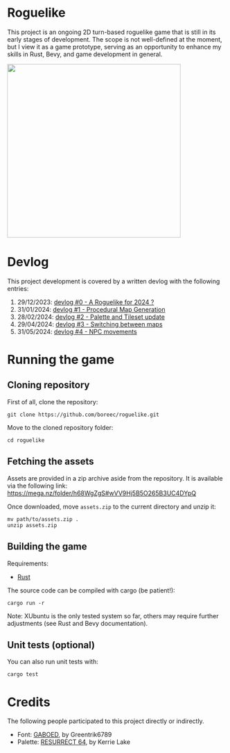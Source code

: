 # Roguelike

This project is an ongoing 2D turn-based roguelike game that is still in its
early stages of development. The scope is not well-defined at the moment, but I
view it as a game prototype, serving as an opportunity to enhance my skills in
Rust, Bevy, and game development in general.

<img src="https://boreec.github.io/img/blog/devlog/roguelike-0015.png" width=400/>

# Devlog

This project development is covered by a written devlog with the following
entries:

1. 29/12/2023: [devlog #0 - A Roguelike for 2024 ?](https://boreec.github.io/posts/devlog-0000/)
2. 31/01/2024: [devlog #1 - Procedural Map Generation](https://boreec.github.io/posts/devlog-0001/)
3. 28/02/2024: [devlog #2 - Palette and Tileset update](https://boreec.github.io/posts/devlog-0002/)
4. 29/04/2024: [devlog #3 - Switching between maps](https://boreec.github.io/posts/devlog-0003/)
5. 31/05/2024: [devlog #4 - NPC movements](https://boreec.github.io/posts/devlog-0004/)

# Running the game

## Cloning repository

First of all, clone the repository:

```console
git clone https://github.com/boreec/roguelike.git
```

Move to the cloned repository folder:

```console
cd roguelike
```

## Fetching the assets

Assets are provided in a zip archive aside from the repository. It is available
via the following link: https://mega.nz/folder/h68WgZgS#wVV9Hj5B5O265B3UC4DYpQ

Once downloaded, move `assets.zip` to the current directory and unzip it:

```console
mv path/to/assets.zip .
unzip assets.zip
```

## Building the game

Requirements:

- [Rust](https://www.rust-lang.org/)

The source code can be compiled with cargo (be patient!):

```console
cargo run -r
```

Note: XUbuntu is the only tested system so far, others may require further
adjustments (see Rust and Bevy documentation).

## Unit tests (optional)

You can also run unit tests with:

```console
cargo test
```

# Credits

The following people participated to this project directly or indirectly.

- Font: [GABOED](https://www.dafont.com/gaboed.font), by Greentrik6789
- Palette: [RESURRECT 64](https://lospec.com/palette-list/resurrect-64), by Kerrie Lake
